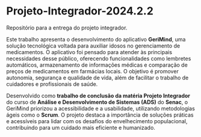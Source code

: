 # Projeto-Integrador-2024.2.2
Repositório para a entrega do projeto integrador.

Este trabalho apresenta o desenvolvimento do aplicativo **GeriMind**, uma solução tecnológica voltada para auxiliar idosos no gerenciamento de medicamentos. O aplicativo foi pensado para atender às principais necessidades desse público, oferecendo funcionalidades como lembretes automáticos, armazenamento de informações médicas e comparação de preços de medicamentos em farmácias locais. O objetivo é promover autonomia, segurança e qualidade de vida, além de facilitar o trabalho de cuidadores e profissionais de saúde.

Desenvolvido como **trabalho de conclusão da matéria Projeto Integrador** do curso de **Análise e Desenvolvimento de Sistemas (ADS)** do **Senac**, o GeriMind priorizou a acessibilidade e a usabilidade, utilizando metodologias ágeis como o **Scrum**. O projeto destaca a importância de soluções práticas e acessíveis para lidar com os desafios do envelhecimento populacional, contribuindo para um cuidado mais eficiente e humanizado.


